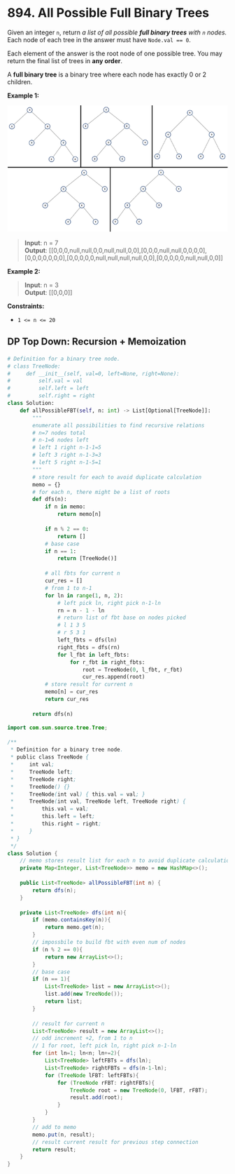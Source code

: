 # 894. All Possible Full Binary Trees

Given an integer `n`, return *a list of all possible **full binary trees** with `n` nodes.* Each node of each tree in the answer must have `Node.val == 0`.

Each element of the answer is the root node of one possible tree. You may return the final list of trees in **any order**.

A **full binary tree** is a binary tree where each node has exactly 0 or 2 children.

 

**Example 1:**

![img.png](../Images/894-1.png)

>**Input**: n = 7  
**Output**: [[0,0,0,null,null,0,0,null,null,0,0],[0,0,0,null,null,0,0,0,0],[0,0,0,0,0,0,0],[0,0,0,0,0,null,null,null,null,0,0],[0,0,0,0,0,null,null,0,0]]  


**Example 2:**

>**Input**: n = 3  
**Output**: [[0,0,0]]  
 

**Constraints:**

* `1 <= n <= 20`



## DP Top Down: Recursion + Memoization
```python
# Definition for a binary tree node.
# class TreeNode:
#     def __init__(self, val=0, left=None, right=None):
#         self.val = val
#         self.left = left
#         self.right = right
class Solution:
    def allPossibleFBT(self, n: int) -> List[Optional[TreeNode]]:
        """
        enumerate all possibilities to find recursive relations
        # n=7 nodes total
        # n-1=6 nodes left
        # left 1 right n-1-1=5
        # left 3 right n-1-3=3
        # left 5 right n-1-5=1
        """
        # store result for each to avoid duplicate calculation
        memo = {}
        # for each n, there might be a list of roots
        def dfs(n):
            if n in memo:
                return memo[n]

            if n % 2 == 0:
                return []
            # base case
            if n == 1:
                return [TreeNode()]
            
            # all fbts for current n
            cur_res = []
            # from 1 to n-1
            for ln in range(1, n, 2):
                # left pick ln, right pick n-1-ln
                rn = n - 1 - ln
                # return list of fbt base on nodes picked
                # l 1 3 5
                # r 5 3 1
                left_fbts = dfs(ln)    
                right_fbts = dfs(rn)
                for l_fbt in left_fbts:
                    for r_fbt in right_fbts:
                        root = TreeNode(0, l_fbt, r_fbt)
                        cur_res.append(root)
            # store result for current n
            memo[n] = cur_res
            return cur_res
            
        return dfs(n)
```


```java
import com.sun.source.tree.Tree;

/**
 * Definition for a binary tree node.
 * public class TreeNode {
 *     int val;
 *     TreeNode left;
 *     TreeNode right;
 *     TreeNode() {}
 *     TreeNode(int val) { this.val = val; }
 *     TreeNode(int val, TreeNode left, TreeNode right) {
 *         this.val = val;
 *         this.left = left;
 *         this.right = right;
 *     }
 * }
 */
class Solution {
    // memo stores result list for each n to avoid duplicate calculations
    private Map<Integer, List<TreeNode>> memo = new HashMap<>();
    
    public List<TreeNode> allPossibleFBT(int n) {
        return dfs(n);
    }

    private List<TreeNode> dfs(int n){
        if (memo.containsKey(n)){
            return memo.get(n);
        }
        // impossbile to build fbt with even num of nodes
        if (n % 2 == 0){
            return new ArrayList<>();
        }
        // base case
        if (n == 1){
            List<TreeNode> list = new ArrayList<>();
            list.add(new TreeNode());
            return list;
        }

        // result for current n
        List<TreeNode> result = new ArrayList<>();
        // odd increment +2, from 1 to n
        // 1 for root, left pick ln, right pick n-1-ln
        for (int ln=1; ln<n; ln+=2){
            List<TreeNode> leftFBTs = dfs(ln);
            List<TreeNode> rightFBTs = dfs(n-1-ln);
            for (TreeNode lFBT: leftFBTs){
                for (TreeNode rFBT: rightFBTs){
                    TreeNode root = new TreeNode(0, lFBT, rFBT);
                    result.add(root);
                }
            }
        }
        // add to memo
        memo.put(n, result);
        // result current result for previous step connection
        return result;
    }
}
```
